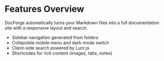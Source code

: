 # Features Overview

DocForge automatically turns your Markdown files into a full documentation site with a responsive layout and search.

* Sidebar navigation generated from folders
* Collapsible mobile menu and dark-mode switch
* Client-side search powered by Lunr.js
* Shortcodes for rich content (images, tabs, notes)
